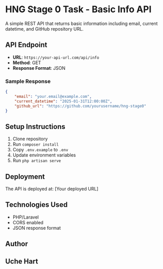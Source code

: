 # HNG Stage 0 Task - Basic Info API

A simple REST API that returns basic information including email, current datetime, and GitHub repository URL.

## API Endpoint

-   **URL**: `https://your-api-url.com/api/info`
-   **Method**: GET
-   **Response Format**: JSON

### Sample Response

```json
{
    "email": "your.email@example.com",
    "current_datetime": "2025-01-31T12:00:00Z",
    "github_url": "https://github.com/yourusername/hng-stage0"
}
```

## Setup Instructions

1. Clone repository
2. Run `composer install`
3. Copy `.env.example` to `.env`
4. Update environment variables
5. Run `php artisan serve`

## Deployment

The API is deployed at: [Your deployed URL]

## Technologies Used

-   PHP/Laravel
-   CORS enabled
-   JSON response format

## Author

## Uche Hart
